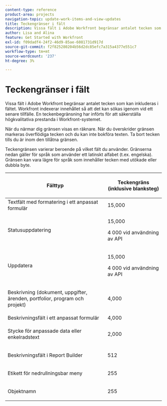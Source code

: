```yaml
---
content-type: reference
product-area: projects
navigation-topic: update-work-items-and-view-updates
title: Teckengränser i fält
description: Vissa fält i Adobe Workfront begränsar antalet tecken som kan inkluderas i fältet. Workfront indexerar innehållet så att det kan sökas igenom vid ett senare tillfälle. En teckenbegränsning har införts för att säkerställa högkvalitativa prestanda i Workfront-systemet.
author: Lisa and Alina
feature: Get Started with Workfront
exl-id: f09dadf4-24f2-46d9-85ae-6081731d917d
source-git-commit: f2f825280204b56d2dc85efc7a315a4377e551c7
workflow-type: tm+mt
source-wordcount: '237'
ht-degree: 3%

---
```


# Teckengränser i fält

Vissa fält i Adobe Workfront begränsar antalet tecken som kan inkluderas i fältet. Workfront indexerar innehållet så att det kan sökas igenom vid ett senare tillfälle. En teckenbegränsning har införts för att säkerställa högkvalitativa prestanda i Workfront-systemet.

När du närmar dig gränsen visas en räknare. När du överskrider gränsen markeras överflödiga tecken och du kan inte bokföra texten. Ta bort tecken tills du är inom den tillåtna gränsen.

Teckengränsen varierar beroende på vilket fält du använder. Gränserna nedan gäller för språk som använder ett latinskt alfabet (t.ex. engelska). Gränsen kan vara lägre för språk som innehåller tecken med utökade eller dubbla byte.

<table style="table-layout:auto"> 
 <col> 
 <col> 
 <thead> 
  <tr> 
   <th> <p><strong>Fälttyp</strong> </p> </th> 
   <th> <p><strong>Teckengräns (</strong><strong>inklusive blanksteg)</strong> </p> </th> 
  </tr> 
 </thead> 
 <tbody> 
  <tr> 
   <td>Textfält med formatering i ett anpassat formulär</td> 
   <td>15,000</td> 
  </tr> 
  <tr> 
   <td> <p>Statusuppdatering</p> </td> 
   <td> <p>15,000</p>
   <p> 4 000 vid användning av API</p> </td> 
  </tr> 
  <tr> 
   <td> <p>Uppdatera</p> </td> 
   <td> <p>15,000</p> 
   <p> 4 000 vid användning av API</p></td> 
  </tr> 
  <tr> 
   <td> <p>Beskrivning (dokument, uppgifter, ärenden, portfolior, program och projekt)</p> </td> 
   <td> <p>4,000</p> </td> 
  </tr> 
  <tr> 
   <td>Beskrivningsfält i ett anpassat formulär</td> 
   <td>4,000</td> 
  </tr> 
  <tr> 
   <td> <p>Stycke för anpassade data eller enkelradstext </p> </td> 
   <td> <p>2,000</p> </td> 
  </tr> 
  <tr> 
   <td> <p>Beskrivningsfält i Report Builder</p> </td> 
   <td> <p>512</p> </td> 
  </tr> 
  <tr> 
   <td> <p>Etikett för nedrullningsbar meny</p> </td> 
   <td> <p>255</p> </td> 
  </tr> 
  <tr> 
   <td> <p>Objektnamn</p> </td> 
   <td> <p>255</p> </td> 
  </tr> 
 </tbody> 
</table>
